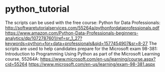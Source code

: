 # python_tutorial
The scripts can be used with the free course:  Python for Data Professionals:
http://softwaretutorialservices.com/55264a/pythonfordataprofessionals.pdf
https://www.amazon.com/Python-Data-Professionals-beginners-analytics/dp/1072787601/ref=sr_1_27?keywords=python+for+data+professionals&qid=1577454907&sr=8-27
The scripts are used to help candidates prepare for the Microsoft exam 98-381: Introduction to Programming Using Python as part of the Microsoft Learning course, 55264A:
https://www.microsoft.com/en-us/learning/course.aspx?cid=55264
https://www.microsoft.com/en-us/learning/exam-98-381.aspx
